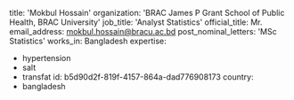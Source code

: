 title: 'Mokbul Hossain'
organization: 'BRAC James P Grant School of Public Health, BRAC University'
job_title: 'Analyst Statistics'
official_title: Mr.
email_address: mokbul.hossain@bracu.ac.bd
post_nominal_letters: 'MSc Statistics'
works_in: Bangladesh
expertise:
  - hypertension
  - salt
  - transfat
id: b5d90d2f-819f-4157-864a-dad776908173
country:
  - bangladesh
